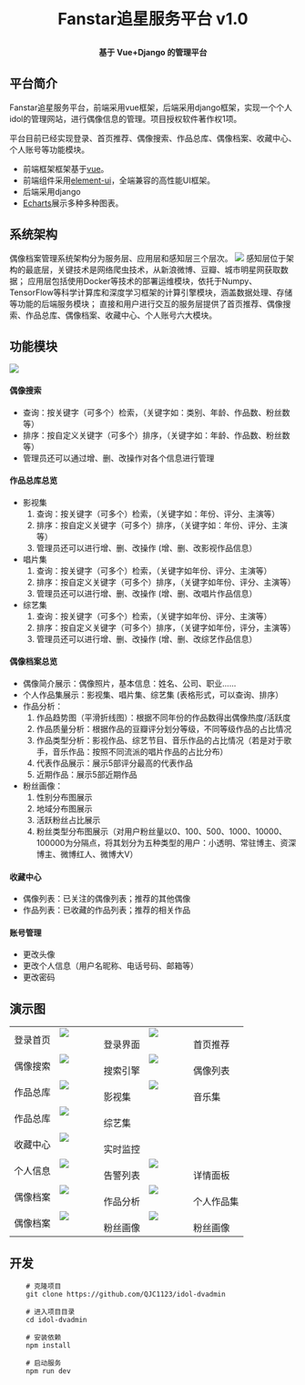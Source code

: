 
<h1 align="center" style="margin: 30px 0 30px; font-weight: bold;">Fanstar追星服务平台 v1.0</h1>
<h4 align="center">基于 Vue+Django 的管理平台</h4>




## 平台简介


Fanstar追星服务平台，前端采用vue框架，后端采用django框架，实现一个个人idol的管理网站，进行偶像信息的管理。项目授权软件著作权1项。

平台目前已经实现登录、首页推荐、偶像搜索、作品总库、偶像档案、收藏中心、个人账号等功能模块。


* 前端框架框架基于[vue](https://cn.vuejs.org/guide/introduction.html)。
* 前端组件采用[element-ui](https://www.uihtm.com/element/#/zh-CN)，全端兼容的高性能UI框架。
* 后端采用django
* [Echarts](https://echarts.apache.org/zh/index.html)展示多种多种图表。

## 系统架构
偶像档案管理系统架构分为服务层、应用层和感知层三个层次。
<img src="img/2.png"/>
感知层位于架构的最底层，关键技术是网络爬虫技术，从新浪微博、豆瓣、城市明星网获取数据；
应用层包括使用Docker等技术的部署运维模块，依托于Numpy、TensorFlow等科学计算库和深度学习框架的计算引擎模块，涵盖数据处理、存储等功能的后端服务模块；
直接和用户进行交互的服务层提供了首页推荐、偶像搜索、作品总库、偶像档案、收藏中心、个人账号六大模块。



## 功能模块
<img src="img/1.png"/>

#### 偶像搜索
* 查询：按关键字（可多个）检索，（关键字如：类别、年龄、作品数、粉丝数等）
* 排序：按自定义关键字（可多个）排序，（关键字如：年龄、作品数、粉丝数等）
* 管理员还可以通过增、删、改操作对各个信息进行管理

#### 作品总库总览
* 影视集
  1. 查询：按关键字（可多个）检索，（关键字如：年份、评分、主演等）
  2. 排序：按自定义关键字（可多个）排序，（关键字如：年份、评分、主演等）
  3. 管理员还可以进行增、删、改操作 (增、删、改影视作品信息）
* 唱片集
  1. 查询：按关键字（可多个）检索，（关键字如年份、评分、主演等）
  2. 排序：按自定义关键字（可多个）排序，（关键字如年份、评分、主演等）
  3. 管理员还可以进行增、删、改操作 (增、删、改唱片作品信息）
* 综艺集
  1. 查询：按关键字（可多个）检索，（关键字如年份、评分、主演等）
  2. 排序：按自定义关键字（可多个）排序，（关键字如年份，评分，主演等）
  3. 管理员还可以进行增、删、改操作 (增、删、改综艺作品信息）

#### 偶像档案总览
* 偶像简介展示：偶像照片，基本信息：姓名、公司、职业...... 
* 个人作品集展示：影视集、唱片集、综艺集 (表格形式，可以查询、排序）
* 作品分析：
  1. 作品趋势图（平滑折线图）：根据不同年份的作品数得出偶像热度/活跃度
  2. 作品质量分析：根据作品的豆瓣评分划分等级，不同等级作品的占比情况 
  3. 作品类型分析：影视作品、综艺节目、音乐作品的占比情况（若是对于歌手，音乐作品：按照不同流派的唱片作品的占比分布）
  4. 代表作品展示：展示5部评分最高的代表作品
  5. 近期作品：展示5部近期作品
* 粉丝画像：
  1. 性别分布图展示
  2. 地域分布图展示
  3. 活跃粉丝占比展示
  4. 粉丝类型分布图展示（对用户粉丝量以0、100、500、1000、10000、100000为分隔点，将其划分为五种类型的用户：小透明、常驻博主、资深博主、微博红人、微博大V）
#### 收藏中心
* 偶像列表：已关注的偶像列表；推荐的其他偶像
* 作品列表：已收藏的作品列表；推荐的相关作品
#### 账号管理
* 更改头像
* 更改个人信息（用户名昵称、电话号码、邮箱等）
* 更改密码 



## 演示图


<table>
    <tr>
        <td>登录首页</td>
        <td>
            <img src="img/3.png"/>
            <div class="caption">&nbsp;&nbsp;&nbsp;&nbsp;&nbsp;&nbsp;&nbsp;&nbsp;&nbsp;&nbsp;&nbsp;&nbsp;&nbsp;&nbsp;&nbsp;&nbsp;&nbsp;&nbsp;登录界面</div>
        </td>
        <td>
            <img src="img/4.png"/>
            <div class="caption">&nbsp;&nbsp;&nbsp;&nbsp;&nbsp;&nbsp;&nbsp;&nbsp;&nbsp;&nbsp;&nbsp;&nbsp;&nbsp;&nbsp;&nbsp;&nbsp;&nbsp;&nbsp;首页推荐</div>
        </td>
    <tr>
     <tr>
        <td>偶像搜索</td>
        <td>
            <img src="img/9.png"/>
            <div class="caption">&nbsp;&nbsp;&nbsp;&nbsp;&nbsp;&nbsp;&nbsp;&nbsp;&nbsp;&nbsp;&nbsp;&nbsp;&nbsp;&nbsp;&nbsp;&nbsp;&nbsp;&nbsp;搜索引擎</div>
        </td>
        <td>
            <img src="img/5.png"/>
            <div class="caption">&nbsp;&nbsp;&nbsp;&nbsp;&nbsp;&nbsp;&nbsp;&nbsp;&nbsp;&nbsp;&nbsp;&nbsp;&nbsp;&nbsp;&nbsp;&nbsp;&nbsp;&nbsp;偶像列表</div>
        </td>
    </tr>
    <tr>
        <td>作品总库</td>
        <td>
            <img src="img/6.png"/>
            <div class="caption">&nbsp;&nbsp;&nbsp;&nbsp;&nbsp;&nbsp;&nbsp;&nbsp;&nbsp;&nbsp;&nbsp;&nbsp;&nbsp;&nbsp;&nbsp;&nbsp;&nbsp;&nbsp;影视集</div>
        </td>
        <td>
            <img src="img/7.png"/>
            <div class="caption">&nbsp;&nbsp;&nbsp;&nbsp;&nbsp;&nbsp;&nbsp;&nbsp;&nbsp;&nbsp;&nbsp;&nbsp;&nbsp;&nbsp;&nbsp;&nbsp;&nbsp;&nbsp;音乐集</div>
        </td>
    </tr>
     <tr>
        <td>作品总库</td>
        <td>
            <img src="img/8.png"/>
            <div class="caption">&nbsp;&nbsp;&nbsp;&nbsp;&nbsp;&nbsp;&nbsp;&nbsp;&nbsp;&nbsp;&nbsp;&nbsp;&nbsp;&nbsp;&nbsp;&nbsp;&nbsp;&nbsp;综艺集</div>
        </td>
    </tr>
    <tr>
        <td>收藏中心</td>
        <td>
            <img src="img/14.png"/>
            <div class="caption">&nbsp;&nbsp;&nbsp;&nbsp;&nbsp;&nbsp;&nbsp;&nbsp;&nbsp;&nbsp;&nbsp;&nbsp;&nbsp;&nbsp;&nbsp;&nbsp;&nbsp;&nbsp;实时监控</div>
        </td>
    </tr>
    <tr>
        <td>个人信息</td>
        <td>
            <img src="img/15.png"/>
            <div class="caption">&nbsp;&nbsp;&nbsp;&nbsp;&nbsp;&nbsp;&nbsp;&nbsp;&nbsp;&nbsp;&nbsp;&nbsp;&nbsp;&nbsp;&nbsp;&nbsp;&nbsp;&nbsp;告警列表</div>
        </td>
        <td>
            <img src="img/16.png"/>
            <div class="caption">&nbsp;&nbsp;&nbsp;&nbsp;&nbsp;&nbsp;&nbsp;&nbsp;&nbsp;&nbsp;&nbsp;&nbsp;&nbsp;&nbsp;&nbsp;&nbsp;&nbsp;&nbsp;详情面板</div>
        </td>
    </tr>
     <tr>
        <td>偶像档案</td>
        <td>
            <img src="img/10.png"/>
            <div class="caption">&nbsp;&nbsp;&nbsp;&nbsp;&nbsp;&nbsp;&nbsp;&nbsp;&nbsp;&nbsp;&nbsp;&nbsp;&nbsp;&nbsp;&nbsp;&nbsp;&nbsp;&nbsp;作品分析</div>
        </td>
        <td>
            <img src="img/13.png"/>
            <div class="caption">&nbsp;&nbsp;&nbsp;&nbsp;&nbsp;&nbsp;&nbsp;&nbsp;&nbsp;&nbsp;&nbsp;&nbsp;&nbsp;&nbsp;&nbsp;&nbsp;&nbsp;&nbsp;个人作品集</div>
        </td>
    </tr>
    <tr>
        <td>偶像档案</td>
         <td>
            <img src="img/11.png"/>
            <div class="caption">&nbsp;&nbsp;&nbsp;&nbsp;&nbsp;&nbsp;&nbsp;&nbsp;&nbsp;&nbsp;&nbsp;&nbsp;&nbsp;&nbsp;&nbsp;&nbsp;&nbsp;&nbsp;粉丝画像</div>
        </td>
        <td>
            <img src="img/12.png"/>
            <div class="caption">&nbsp;&nbsp;&nbsp;&nbsp;&nbsp;&nbsp;&nbsp;&nbsp;&nbsp;&nbsp;&nbsp;&nbsp;&nbsp;&nbsp;&nbsp;&nbsp;&nbsp;&nbsp;粉丝画像</div>
        </td>
    </tr>
</table>




## 开发
        # 克隆项目
        git clone https://github.com/QJC1123/idol-dvadmin

        # 进入项目目录
        cd idol-dvadmin

        # 安装依赖
        npm install

        # 启动服务
        npm run dev



